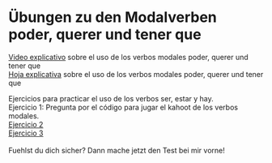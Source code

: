 # Übungen zu den Modalverben poder, querer und tener que

<a href="https://h5p.org/node/506002">Video explicativo</a> sobre el uso de los verbos modales poder, querer und tener que <br>
<a href="https://h5p.org/node/506002">Hoja explicativa</a> sobre el uso de los verbos modales poder, querer und tener que <br>


Ejercicios para practicar el uso de los verbos ser, estar y hay.
<br>
Ejercicio 1: Pregunta por el código para jugar el kahoot de los verbos modales.<br>
<a href="https://h5p.org/node/506174">Ejercicio 2</a> <br>
<a href="https://h5p.org/node/506218">Ejercicio 3</a> <br>
<br>
Fuehlst du dich sicher? Dann mache jetzt den Test bei mir vorne!
